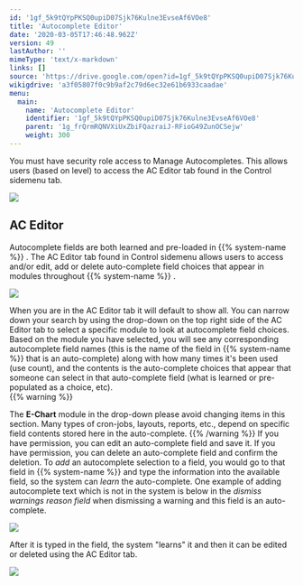 ```yaml
---
id: '1gf_5k9tQYpPKSQ0upiD07Sjk76Kulne3EvseAf6VOe8'
title: 'Autocomplete Editor'
date: '2020-03-05T17:46:48.962Z'
version: 49
lastAuthor: ''
mimeType: 'text/x-markdown'
links: []
source: 'https://drive.google.com/open?id=1gf_5k9tQYpPKSQ0upiD07Sjk76Kulne3EvseAf6VOe8'
wikigdrive: 'a3f05807f0c9b9af2c79d6ec32e61b6933caadae'
menu:
  main:
    name: 'Autocomplete Editor'
    identifier: '1gf_5k9tQYpPKSQ0upiD07Sjk76Kulne3EvseAf6VOe8'
    parent: '1g_frQrmRQNVXiUxZbiFQazraiJ-RFioG49ZunOCSejw'
    weight: 300
---
```

You must have security role access to Manage Autocompletes. This allows users (based on level) to access the AC Editor tab found in the Control sidemenu tab.
  
![](../autocomplete-editor.assets/10000201000000E000000070D33F6FFA25B471D1.png)  

  
## AC Editor  
  
Autocomplete fields are both learned and pre-loaded in {{% system-name %}} . The AC Editor tab found in Control sidemenu allows users to access and/or edit, add or delete auto-complete field choices that appear in modules throughout {{% system-name %}} .
  
![](../autocomplete-editor.assets/10000201000004CF00000109C3D46A6FE83E18A1.png)  

When you are in the AC Editor tab it will default to show all. You can narrow down your search by using the drop-down on the top right side of the AC Editor tab to select a specific module to look at autocomplete field choices.  
Based on the module you have selected, you will see any corresponding autocomplete field names (this is the name of the field in {{% system-name %}} that is an auto-complete) along with how many times it's been used (use count), and the contents is the auto-complete choices that appear that someone can select in that auto-complete field (what is learned or pre-populated as a choice, etc).  
{{% warning %}}

The **E-Chart** module in the drop-down please avoid changing items in this section. Many types of cron-jobs, layouts, reports, etc., depend on specific field contents stored here in the auto-complete.
{{% /warning %}}
If you have permission, you can edit an auto-complete field and save it.
If you have permission, you can delete an auto-complete field and confirm the deletion.
To *add* an autocomplete selection to a field, you would go to that field in {{% system-name %}} and type the information into the available field, so the system can *learn* the auto-complete. One example of adding autocomplete text which is not in the system is below in the *dismiss warnings* *reason field* when dismissing a warning and this field is an auto-complete.
  
![](../autocomplete-editor.assets/10000201000002A4000000C27127C4CF7C42BEE3.png)  

After it is typed in the field, the system "learns" it and then it can be edited or deleted using the AC Editor tab.
  
![](../autocomplete-editor.assets/10000000000004CB00000095F06DB0635BA04E4A.png)  

